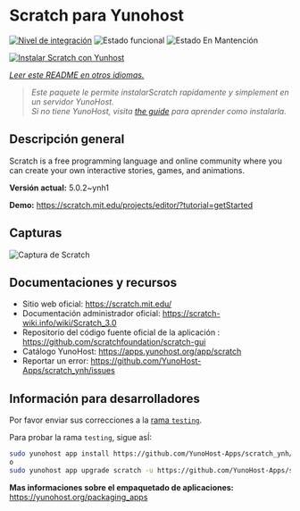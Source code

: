 <!--
Este archivo README esta generado automaticamente<https://github.com/YunoHost/apps/tree/master/tools/readme_generator>
No se debe editar a mano.
-->

# Scratch para Yunohost

[![Nivel de integración](https://apps.yunohost.org/badge/integration/scratch)](https://ci-apps.yunohost.org/ci/apps/scratch/)
![Estado funcional](https://apps.yunohost.org/badge/state/scratch)
![Estado En Mantención](https://apps.yunohost.org/badge/maintained/scratch)

[![Instalar Scratch con Yunhost](https://install-app.yunohost.org/install-with-yunohost.svg)](https://install-app.yunohost.org/?app=scratch)

*[Leer este README en otros idiomas.](./ALL_README.md)*

> *Este paquete le permite instalarScratch rapidamente y simplement en un servidor YunoHost.*  
> *Si no tiene YunoHost, visita [the guide](https://yunohost.org/install) para aprender como instalarla.*

## Descripción general

Scratch is a free programming language and online community where you can create your own interactive stories, games, and animations.

**Versión actual:** 5.0.2~ynh1

**Demo:** <https://scratch.mit.edu/projects/editor/?tutorial=getStarted>

## Capturas

![Captura de Scratch](./doc/screenshots/800px-Scratch_3.0_Éditeur.png)

## Documentaciones y recursos

- Sitio web oficial: <https://scratch.mit.edu/>
- Documentación administrador oficial: <https://scratch-wiki.info/wiki/Scratch_3.0>
- Repositorio del código fuente oficial de la aplicación : <https://github.com/scratchfoundation/scratch-gui>
- Catálogo YunoHost: <https://apps.yunohost.org/app/scratch>
- Reportar un error: <https://github.com/YunoHost-Apps/scratch_ynh/issues>

## Información para desarrolladores

Por favor enviar sus correcciones a la [rama `testing`](https://github.com/YunoHost-Apps/scratch_ynh/tree/testing).

Para probar la rama `testing`, sigue asÍ:

```bash
sudo yunohost app install https://github.com/YunoHost-Apps/scratch_ynh/tree/testing --debug
o
sudo yunohost app upgrade scratch -u https://github.com/YunoHost-Apps/scratch_ynh/tree/testing --debug
```

**Mas informaciones sobre el empaquetado de aplicaciones:** <https://yunohost.org/packaging_apps>
